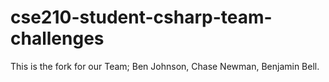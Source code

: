 # cse210-student-csharp-team-challenges
This is the fork for our Team; Ben Johnson, Chase Newman, Benjamin Bell.
